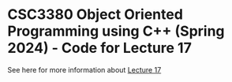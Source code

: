 # CSC3380 Object Oriented Programming using C++ (Spring 2024) - Code for Lecture 17

See here for more information about [Lecture 17][lecture17]

[lecture17]: https://teaching.hkaiser.org/spring2024/csc3380/course/lecture17.html
